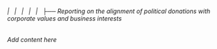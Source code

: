 ###### |   |   |   |   |   ├── Reporting on the alignment of political donations with corporate values and business interests

*Add content here*